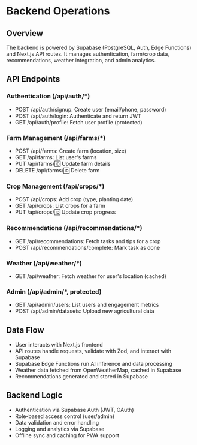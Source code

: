 # Backend Operations

## Overview
The backend is powered by Supabase (PostgreSQL, Auth, Edge Functions) and Next.js API routes. It manages authentication, farm/crop data, recommendations, weather integration, and admin analytics.

## API Endpoints

### Authentication (/api/auth/*)
- POST /api/auth/signup: Create user (email/phone, password)
- POST /api/auth/login: Authenticate and return JWT
- GET /api/auth/profile: Fetch user profile (protected)

### Farm Management (/api/farms/*)
- POST /api/farms: Create farm (location, size)
- GET /api/farms: List user's farms
- PUT /api/farms/:id: Update farm details
- DELETE /api/farms/:id: Delete farm

### Crop Management (/api/crops/*)
- POST /api/crops: Add crop (type, planting date)
- GET /api/crops: List crops for a farm
- PUT /api/crops/:id: Update crop progress

### Recommendations (/api/recommendations/*)
- GET /api/recommendations: Fetch tasks and tips for a crop
- POST /api/recommendations/complete: Mark task as done

### Weather (/api/weather/*)
- GET /api/weather: Fetch weather for user's location (cached)

### Admin (/api/admin/*, protected)
- GET /api/admin/users: List users and engagement metrics
- POST /api/admin/datasets: Upload new agricultural data

## Data Flow
- User interacts with Next.js frontend
- API routes handle requests, validate with Zod, and interact with Supabase
- Supabase Edge Functions run AI inference and data processing
- Weather data fetched from OpenWeatherMap, cached in Supabase
- Recommendations generated and stored in Supabase

## Backend Logic
- Authentication via Supabase Auth (JWT, OAuth)
- Role-based access control (user/admin)
- Data validation and error handling
- Logging and analytics via Supabase
- Offline sync and caching for PWA support 